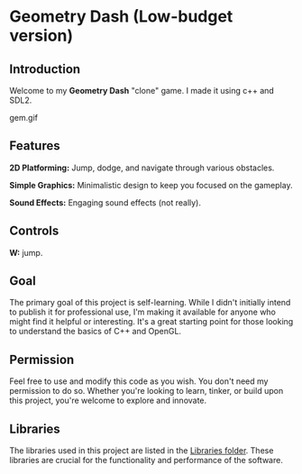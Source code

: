 # Geometry Dash (Low-budget version)

## Introduction
Welcome to my **Geometry Dash** "clone" game. 
I made it using c++ and SDL2.

gem.gif

## Features
**2D Platforming:** Jump, dodge, and navigate through various obstacles.

**Simple Graphics:** Minimalistic design to keep you focused on the gameplay.

**Sound Effects:** Engaging sound effects (not really).

## Controls
**W:** jump.

## Goal

The primary goal of this project is self-learning. While I didn't initially intend to publish it for professional use, I'm making it available for anyone who might find it helpful or interesting. It's a great starting point for those looking to understand the basics of C++ and OpenGL.

## Permission

Feel free to use and modify this code as you wish. You don't need my permission to do so. Whether you're looking to learn, tinker, or build upon this project, you're welcome to explore and innovate.

## Libraries

The libraries used in this project are listed in the [Libraries folder](Libraries). These libraries are crucial for the functionality and performance of the software.
